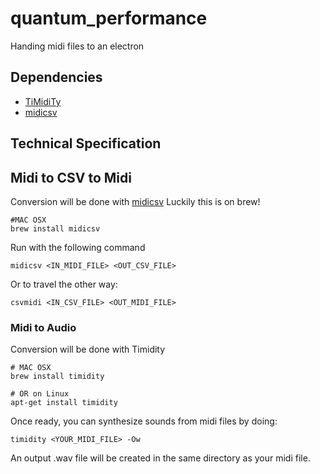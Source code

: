 # quantum_performance
Handing midi files to an electron

## Dependencies

* [TiMidiTy](http://timidity.sourceforge.net/)
* [midicsv](http://www.fourmilab.ch/webtools/midicsv/)

## Technical Specification

## Midi to CSV to Midi
Conversion will be done with [midicsv](http://www.fourmilab.ch/webtools/midicsv/#Download)
Luckily this is on brew!
```
#MAC OSX
brew install midicsv
```
Run with the following command
```
midicsv <IN_MIDI_FILE> <OUT_CSV_FILE>

```
Or to travel the other way:
```
csvmidi <IN_CSV_FILE> <OUT_MIDI_FILE>
```

### Midi to Audio
Conversion will be done with Timidity
```
# MAC OSX
brew install timidity

# OR on Linux
apt-get install timidity
```
Once ready, you can synthesize sounds from midi files by doing:
```
timidity <YOUR_MIDI_FILE> -Ow
```
An output .wav file will be created in the same directory as your midi file.
